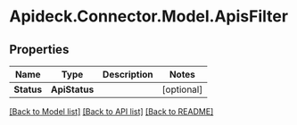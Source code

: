 # Apideck.Connector.Model.ApisFilter

## Properties

Name | Type | Description | Notes
------------ | ------------- | ------------- | -------------
**Status** | **ApiStatus** |  | [optional] 

[[Back to Model list]](../README.md#documentation-for-models) [[Back to API list]](../README.md#documentation-for-api-endpoints) [[Back to README]](../README.md)


